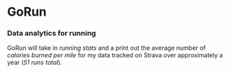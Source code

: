 # GoRun
### Data analytics for running
GoRun will take in *running stats* and a print out the average number of *calories burned per mile* for my data tracked on Strava over approximately a year (*51 runs total*). 
